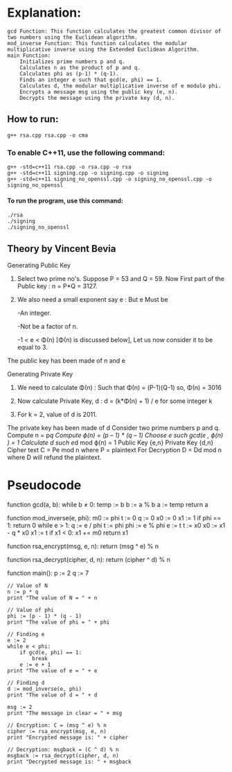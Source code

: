 # Explanation:

    gcd Function: This function calculates the greatest common divisor of two numbers using the Euclidean algorithm.
    mod_inverse Function: This function calculates the modular multiplicative inverse using the Extended Euclidean Algorithm.
    main Function:
        Initializes prime numbers p and q.
        Calculates n as the product of p and q.
        Calculates phi as (p-1) * (q-1).
        Finds an integer e such that gcd(e, phi) == 1.
        Calculates d, the modular multiplicative inverse of e modulo phi.
        Encrypts a message msg using the public key (e, n).
        Decrypts the message using the private key (d, n).

## How to run:
    g++ rsa.cpp rsa.cpp -o cma 
### To enable C++11, use the following command:
    g++ -std=c++11 rsa.cpp -o rsa.cpp -o rsa 
    g++ -std=c++11 signing.cpp -o signing.cpp -o signing 
    g++ -std=c++11 signing_no_openssl.cpp -o signing_no_openssl.cpp -o signing_no_openssl 
    
#### To run the program, use this command:
    ./rsa
    ./signing
    ./signing_no_openssl

## Theory by Vincent Bevia

Generating Public Key

1. Select two prime no's. Suppose P = 53 and Q = 59.
Now First part of the Public key  : n = P*Q = 3127.

2. We also need a small exponent say e :
   But e Must be

    -An integer.

    -Not be a factor of n.

    -1 < e < Φ(n) [Φ(n) is discussed below],
     Let us now consider it to be equal to 3.

The public key has been made of n and e

Generating Private Key

1. We need to calculate Φ(n) :
   Such that Φ(n) = (P-1)(Q-1)
      so,  Φ(n) = 3016

2. Now calculate Private Key, d :
   d = (k*Φ(n) + 1) / e for some integer k

3. For k = 2, value of d is 2011.

The private key has been made of d
    Consider two prime numbers p and q.
    Compute n = p*q
    Compute ϕ(n) = (p – 1) * (q – 1)
    Choose e such gcd(e , ϕ(n) ) = 1
    Calculate d such e*d mod ϕ(n) = 1
    Public Key {e,n} Private Key {d,n}
    Cipher text C = Pe mod n where P = plaintext
    For Decryption D = Dd mod n where D will refund the plaintext.

# Pseudocode

function gcd(a, b):
    while b ≠ 0:
        temp := b
        b := a % b
        a := temp
    return a

function mod_inverse(e, phi):
    m0 := phi
    t := 0
    q := 0
    x0 := 0
    x1 := 1
    if phi == 1:
        return 0
    while e > 1:
        q := e / phi
        t := phi
        phi := e % phi
        e := t
        t := x0
        x0 := x1 - q * x0
        x1 := t
    if x1 < 0:
        x1 += m0
    return x1

function rsa_encrypt(msg, e, n):
    return (msg ^ e) % n

function rsa_decrypt(cipher, d, n):
    return (cipher ^ d) % n

function main():
    p := 2
    q := 7

    // Value of N
    n := p * q
    print "The value of N = " + n

    // Value of phi
    phi := (p - 1) * (q - 1)
    print "The value of phi = " + phi

    // Finding e
    e := 2
    while e < phi:
        if gcd(e, phi) == 1:
            break
        e := e + 1
    print "The value of e = " + e

    // Finding d
    d := mod_inverse(e, phi)
    print "The value of d = " + d

    msg := 2
    print "The message in clear = " + msg

    // Encryption: C = (msg ^ e) % n
    cipher := rsa_encrypt(msg, e, n)
    print "Encrypted message is: " + cipher

    // Decryption: msgback = (C ^ d) % n
    msgback := rsa_decrypt(cipher, d, n)
    print "Decrypted message is: " + msgback



